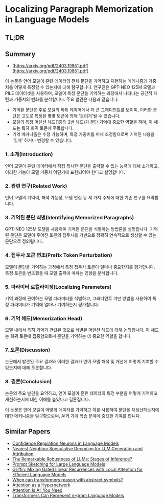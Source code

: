 # Localizing Paragraph Memorization in Language Models
## TL;DR
## Summary
- [https://arxiv.org/pdf/2403.19851.pdf](https://arxiv.org/pdf/2403.19851.pdf)

이 논문은 언어 모델이 훈련 데이터의 전체 문단을 기억하고 재현하는 메커니즘과 가중치를 어떻게 특정할 수 있는지에 대해 탐구합니다. 연구진은 GPT-NEO 125M 모델과 PILE 데이터셋을 사용하여, 모델이 특정 문단을 기억하는 과정에서 나타나는 공간적 패턴과 가중치의 변화를 분석합니다. 주요 발견은 다음과 같습니다:

- 기억된 문단은 주로 모델의 하위 레이어에서 더 큰 그래디언트를 보이며, 이러한 문단은 고도로 특정된 몇몇 토큰에 의해 '트리거'될 수 있습니다.
- 모델의 특정 어텐션 헤드(1층의 2번 헤드)가 문단 기억에 중요한 역할을 하며, 이 헤드는 특히 희귀 토큰에 주목합니다.
- 기억 메커니즘은 수정 가능하며, 특정 가중치를 미세 조정함으로써 기억된 내용을 '잊게' 하거나 변경할 수 있습니다.

### 1. 소개(Introduction)

언어 모델이 훈련 데이터에서 직접 복사한 문단을 출력할 수 있는 능력에 대해 소개하고, 이러한 기능이 모델 가중치 어딘가에 표현되어야 한다고 설명합니다.

### 2. 관련 연구(Related Work)

언어 모델의 기억력, 해석 가능성, 모델 편집 등 세 가지 주제에 대한 기존 연구를 요약합니다.

### 3. 기억된 문단 식별(Identifying Memorized Paragraphs)

GPT-NEO 125M 모델을 사용하여 기억된 문단을 식별하는 방법론을 설명합니다. 기억된 문단은 모델이 주어진 토큰의 접두사를 기반으로 정확히 연속적으로 생성할 수 있는 문단으로 정의됩니다.

### 4. 접두사 토큰 변조(Prefix Token Perturbation)

모델이 문단을 기억하는 과정에서 특정 접두사 토큰이 얼마나 중요한지를 평가합니다. 특정 토큰을 변조했을 때 모델 출력에 미치는 영향을 분석합니다.

### 5. 파라미터 로컬라이징(Localizing Parameters)

기억 과정에 관여하는 모델 파라미터를 식별하고, 그래디언트 기반 방법을 사용하여 특정 파라미터가 기억에 얼마나 기여하는지 평가합니다.

### 6. 기억 헤드(Memorization Head)

모델 내에서 특히 기억과 관련된 것으로 식별된 어텐션 헤드에 대해 논의합니다. 이 헤드는 희귀 토큰에 집중함으로써 문단을 기억하는 데 중요한 역할을 합니다.

### 7. 토론(Discussion)

논문에서 발견된 주요 결과와 이러한 결과가 언어 모델 해석 및 개선에 어떻게 기여할 수 있는지에 대해 토론합니다.

### 8. 결론(Conclusion)

논문의 주요 발견을 요약하고, 언어 모델이 훈련 데이터의 특정 부분을 어떻게 기억하고 재현하는지에 대한 이해를 높였다고 결론집니다.

이 논문은 언어 모델이 어떻게 데이터를 기억하고 이를 사용하여 문단을 재생산하는지에 대한 메커니즘을 탐구함으로써, AI와 기계 학습 분야에 중요한 기여를 합니다.

## Similar Papers
- [Confidence Regulation Neurons in Language Models](2406.16254.md)
- [Nearest Neighbor Speculative Decoding for LLM Generation and Attribution](2405.19325.md)
- [The Remarkable Robustness of LLMs: Stages of Inference?](2406.19384.md)
- [Prompt Sketching for Large Language Models](2311.04954.md)
- [Griffin: Mixing Gated Linear Recurrences with Local Attention for Efficient Language Models](2402.19427.md)
- [When can transformers reason with abstract symbols?](2310.09753.md)
- [Attention as a Hypernetwork](2406.05816.md)
- [Attention Is All You Need](1706.03762.md)
- [Transformers Can Represent $n$-gram Language Models](2404.14994.md)
